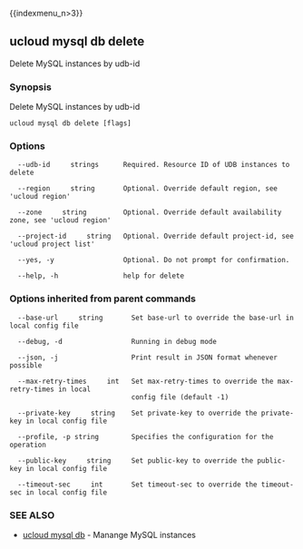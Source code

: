 {{indexmenu_n>3}}

## ucloud mysql db delete

Delete MySQL instances by udb-id

### Synopsis

Delete MySQL instances by udb-id

```
ucloud mysql db delete [flags]
```

### Options

```
  --udb-id     strings      Required. Resource ID of UDB instances to delete 

  --region     string       Optional. Override default region, see 'ucloud region' 

  --zone     string         Optional. Override default availability zone, see 'ucloud region' 

  --project-id     string   Optional. Override default project-id, see 'ucloud project list' 

  --yes, -y                 Optional. Do not prompt for confirmation. 

  --help, -h                help for delete 

```

### Options inherited from parent commands

```
  --base-url     string       Set base-url to override the base-url in local config file 

  --debug, -d                 Running in debug mode 

  --json, -j                  Print result in JSON format whenever possible 

  --max-retry-times     int   Set max-retry-times to override the max-retry-times in local
                              config file (default -1) 

  --private-key     string    Set private-key to override the private-key in local config file 

  --profile, -p string        Specifies the configuration for the operation 

  --public-key     string     Set public-key to override the public-key in local config file 

  --timeout-sec     int       Set timeout-sec to override the timeout-sec in local config file 

```

### SEE ALSO

* [ucloud mysql db](software/cli/cmd/ucloud/mysql/db)	 - Manange MySQL instances

